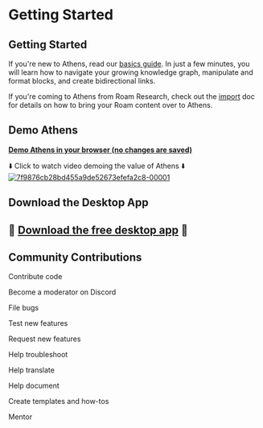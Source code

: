 # Getting Started

## Getting Started

If you're new to Athens, read our [basics guide](athens-guide/the-basics.md). In just a few minutes, you will learn how to navigate your growing knowledge graph, manipulate and format blocks, and create bidirectional links.

If you're coming to Athens from Roam Research, check out the [import](athens-guide/feature-list/import.md) doc for details on how to bring your Roam content over to Athens.

## Demo Athens

[**Demo Athens in your browser \(no changes are saved\)**](https://athensresearch.github.io/athens)

⬇️ Click to watch video demoing the value of Athens ⬇️ [![7f9876cb28bd455a9de52673efefa2c8-00001](https://user-images.githubusercontent.com/8952138/115828768-00a9a480-a3c3-11eb-9b44-ae5488434ce2.gif)](https://www.loom.com/share/7f9876cb28bd455a9de52673efefa2c8)

## Download the Desktop App

## 🚀 [Download the free desktop app](https://github.com/athensresearch/athens/releases) 🚀



## Community Contributions

Contribute code

Become a moderator on Discord

File bugs

Test new features

Request new features

Help troubleshoot

Help translate

Help document

Create templates and how-tos

Mentor

